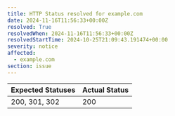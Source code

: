 ```yaml
---
title: HTTP Status resolved for example.com
date: 2024-11-16T11:56:33+00:00Z
resolved: True
resolvedWhen: 2024-11-16T11:56:33+00:00Z
resolvedStartTime: 2024-10-25T21:09:43.191474+00:00
severity: notice
affected:
  - example.com
section: issue
---
```


| Expected Statuses | Actual Status  |
|-------------------|----------------|
| 200, 301, 302 | 200 |
